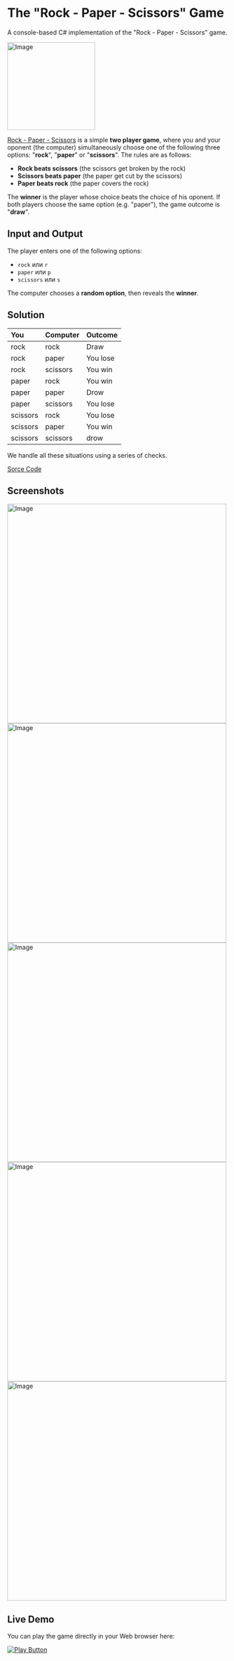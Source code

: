 # The "Rock - Paper - Scissors" Game
A console-based C# implementation of the "Rock - Paper - Scissors" game.

<img alt="Image" width="200px" src="https://upload.wikimedia.org/wikipedia/commons/6/67/Rock-paper-scissors.svg" />

[Rock - Paper - Scissors](https://en.wikipedia.org/wiki/Rock_paper_scissors) is a simple **two player game**, where you and your oponent (the computer) simultaneously choose one of the following three options: "**rock**", "**paper**" or "**scissors**". The rules are as follows:

- **Rock beats scissors** (the scissors get broken by the rock)
- **Scissors beats paper** (the paper get cut by the scissors)
- **Paper beats rock** (the paper covers the rock)

The **winner** is the player whose choice beats the choice of his oponent. If both players choose the same option (e.g. "paper"), the game outcome is "**draw**".

## Input and Output

The player enters one of the following options:
- `rock` или `r`
- `paper` или `p`
- `scissors` или `s`

The computer chooses a **random option**, then reveals the **winner**.

## Solution

| You       | Computer | Outcome |
| :-------- | :------- | :------  |
|  rock     | rock     | Draw     |
|  rock     | paper    | You lose |
|  rock     | scissors | You win  |
|  paper    | rock     | You win  |
|  paper    | paper    | Drow     |
|  paper    | scissors | You lose |
|  scissors | rock     | You lose |
|  scissors | paper    | You win  |
|  scissors | scissors | drow     |

We handle all these situations using a series of checks.

[Sorce Code](https://github.com/PetarPaunov/SoftUni-School-Content/blob/main/Programming-Basics-Projects/04.%20Project-Rock-Paper-Scissors/Program.cs)

## Screenshots

<img alt="Image" width="500px" src="https://user-images.githubusercontent.com/1689586/167416642-2b055cf0-e26f-4c19-98d9-851e071f80dc.png" />

<img alt="Image" width="500px" src="https://user-images.githubusercontent.com/1689586/167416225-ea1b623f-3ca5-41eb-8871-54cbb9b7784e.png" />

<img alt="Image" width="500px" src="https://user-images.githubusercontent.com/1689586/167416733-3b1c1bac-db50-4b89-9e5d-2d7f778ffc2d.png" />

<img alt="Image" width="500px" src="https://user-images.githubusercontent.com/1689586/167416928-e86bcc6a-97c0-41df-8b24-2009509f253c.png" />

<img alt="Image" width="500px" src="https://user-images.githubusercontent.com/1689586/167417031-f47473e8-a0cf-4f0b-bc92-18d717a29305.png" />

## Live Demo

You can play the game directly in your Web browser here:

[<img alt="Play Button" src="https://user-images.githubusercontent.com/85368212/167705187-fe79e9e7-5dc5-448c-84f3-fc9f6d221ac1.png" />](https://replit.com/@PetarPaunov/Rock-Paper-Scissors#)

